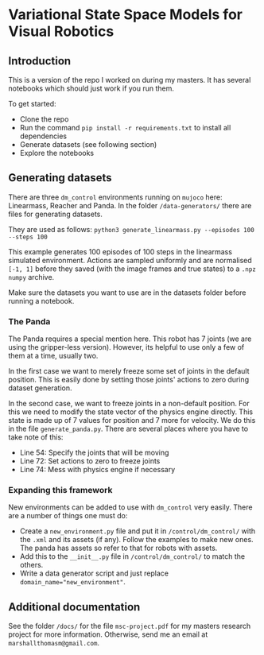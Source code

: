 # Variational State Space Models for Visual Robotics

## Introduction
This is a version of the repo I worked on during my masters. It has several notebooks which should just work if you run them. 

To get started:
- Clone the repo
- Run the command `pip install -r requirements.txt` to install all dependencies
- Generate datasets (see following section)
- Explore the notebooks 

## Generating datasets
There are three `dm_control` environments running on `mujoco` here: Linearmass, Reacher and Panda. In the folder `/data-generators/` there are files for generating datasets. 

They are used as follows: `python3 generate_linearmass.py --episodes 100 --steps 100`

This example generates 100 episodes of 100 steps in the linearmass simulated environment. Actions are sampled uniformly and are normalised `[-1, 1]` before they saved (with the image frames and true states) to a `.npz` `numpy` archive. 

Make sure the datasets you want to use are in the datasets folder before running a notebook.

### The Panda
The Panda requires a special mention here. This robot has 7 joints (we are using the gripper-less version). However, its helpful to use only a few of them at a time, usually two. 

In the first case we want to merely freeze some set of joints in the default position. This is easily done by setting those joints' actions to zero during dataset generation. 

In the second case, we want to freeze joints in a non-default position. For this we need to modify the state vector of the physics engine directly. This state is made up of 7 values for position and 7 more for velocity. We do this in the file `generate_panda.py`.
There are several places where you have to take note of this:
- Line 54: Specify the joints that will be moving
- Line 72: Set actions to zero to freeze joints
- Line 74: Mess with physics engine if necessary

### Expanding this framework
New environments can be added to use with `dm_control` very easily. There are a number of things one must do:
- Create a `new_environment.py` file and put it in `/control/dm_control/` with the `.xml` and its assets (if any). Follow the examples to make new ones. The panda has assets so refer to that for robots with assets.
- Add this to the `__init__.py` file in `/control/dm_control/` to match the others. 
- Write a data generator script and just replace `domain_name="new_environment"`.


## Additional documentation
See the folder `/docs/` for the file `msc-project.pdf` for my masters research project for more information. Otherwise, send me an email at `marshallthomasm@gmail.com`.